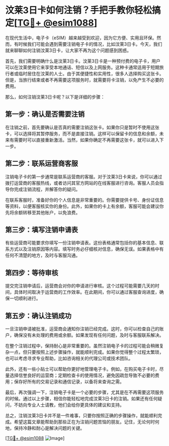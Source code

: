 # 汶莱3日卡如何注销？手把手教你轻松搞定[[TG💪+ @esim1088](https://t.me/s/esim1088)]

在现代生活中，电子卡（eSIM）越来越受到欢迎，因为它方便、实用且环保。然而，有时候我们可能会遇到需要注销电子卡的情况，比如汶莱3日卡。今天，我们就来聊聊如何注销汶莱3日卡，让大家不再为这个问题感到困惑。

首先，我们需要明确什么是汶莱3日卡。汶莱3日卡是一种预付费的电子卡，用户可以在汶莱使用它来享受本地通话、短信以及上网服务。这种卡通常适用于短期旅行者或临时居住在汶莱的人士。由于其便捷性和实用性，很多人选择购买这张卡。但是，当旅行结束或者不再需要这项服务时，就需要将卡注销，以免产生不必要的费用。

那么，如何注销汶莱3日卡呢？以下是详细的步骤：

## 第一步：确认是否需要注销

在注销之前，首先要确认是否真的需要注销这张卡。如果你只是暂时不使用这张卡，可以选择将其暂停服务，而不是直接注销。这样可以保留卡的信息和余额，未来有需要时可以直接重新激活。当然，如果你确定不再需要这张卡，就可以进入下一步。

## 第二步：联系运营商客服

注销电子卡的第一步通常是联系运营商的客服。对于汶莱3日卡来说，你可以通过拨打运营商的客服热线，或者访问其官方网站的在线客服进行咨询。客服人员会指导你完成注销流程，并解答你的疑问。

在联系客服时，准备好你的个人信息是非常重要的。你需要提供卡号、身份证信息等资料，以便客服核实你的身份。此外，如果你的卡上有余额，客服可能会建议你先将余额转移至其他账户，以免浪费。

## 第三步：填写注销申请表

有些运营商可能要求你填写一份注销申请表。这份表格通常包括你的基本信息、联系方式以及注销原因等内容。填写时务必仔细核对信息，确保无误。如果表格中有任何不清楚的地方，及时与客服沟通。

## 第四步：等待审核

提交完注销申请后，运营商会对你的申请进行审核。这个过程可能需要几天的时间，具体时间取决于运营商的工作效率。在此期间，你可以通过客服查询进度，确保一切顺利进行。

## 第五步：确认注销成功

一旦注销申请被批准，运营商会通知你注销已经完成。这时，你可以检查自己的账户，确保没有未处理的费用或余额。如果发现有任何问题，及时与客服联系解决。

在整个注销过程中，保持耐心是非常重要的。虽然注销电子卡的过程可能会稍微复杂一点，但只要按照上述步骤操作，就能顺利完成。如果你觉得整个过程太繁琐，也可以考虑寻求专业帮助，比如咨询相关的代理公司或技术团队。

此外，还有一些小贴士可以帮助你更好地管理电子卡。例如，在购买电子卡时，尽量选择信誉良好的运营商；定期检查卡的使用情况，避免因疏忽导致不必要的费用；保存好所有的交易记录和通信记录，以备将来查询之需。

最后，再次强调一下，注销电子卡是一个必要的步骤，尤其是在不再需要这项服务的时候。通过以上步骤，相信你能轻松地完成汶莱3日卡的注销。如果还有任何疑问，不妨向专业人士请教，他们会给你更具体的建议和支持。

总之，注销汶莱3日卡并不是一件难事，只要你按照正确的步骤操作，就能顺利完成。希望这篇文章能帮助到那些正在为注销问题苦恼的朋友。记住，无论何时何地，保持冷静和耐心是解决问题的关键。

[[TG💪+ @esim1088](https://t.me/s/esim1088) ![Image](https://i.postimg.cc/4NQfJmqS/Snipaste-2025-05-13-00-14-12.png)]